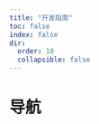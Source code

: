 ```yaml
---
title: "开发指南"
toc: false
index: false
dir:
  order: 10
  collapsible: false
---
```


# 导航
<Catalog />